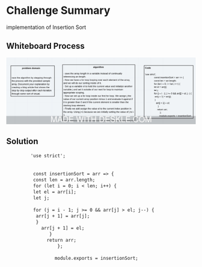 # Challenge Summary
<!-- Description of the challenge -->
implementation of Insertion Sort

## Whiteboard Process
<!-- Embedded whiteboard image -->
![](../img/ins.jpeg)

## Solution
<!-- Show how to run your code, and examples of it in action -->
             'use strict';


              const insertionSort = arr => {
              const len = arr.length;
              for (let i = 0; i < len; i++) {
              let el = arr[i];
              let j;
        
              for (j = i - 1; j >= 0 && arr[j] > el; j--) {
               arr[j + 1] = arr[j];
               }
                 arr[j + 1] = el;
                    }
                   return arr;
                       };

                      module.exports = insertionSort;